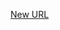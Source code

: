 



[New URL](../file-___home_harshil_Desktop_open-source_palisadoes_talawa_lib_models_events_event_agenda_category/)


